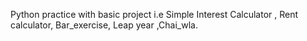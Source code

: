 Python practice with basic project i.e Simple Interest Calculator , Rent calculator, Bar_exercise, Leap year ,Chai_wla.
